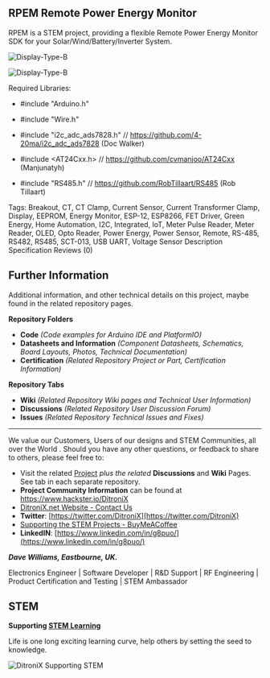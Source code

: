 ## RPEM Remote Power Energy Monitor

RPEM is a STEM project, providing a flexible Remote Power Energy Monitor SDK for your Solar/Wind/Battery/Inverter System.


![Display-Type-B](https://ditronix.net/wp-content/uploads/2022/05/RPEM-v1-Remote-Power-Energy-Monitor-SDK-Connections-scaled.jpg?raw=true)

![Display-Type-B](https://ditronix.net/wp-content/uploads/2022/05/DitroniX.net-Banner-RPEM-1-Green-Power-Monitor.jpg?raw=true)

Required Libraries:

- #include "Arduino.h"

- #include "Wire.h"

- #include "i2c_adc_ads7828.h" // https://github.com/4-20ma/i2c_adc_ads7828 (Doc Walker)

- #include <AT24Cxx.h> // https://github.com/cvmanjoo/AT24Cxx (Manjunatyh)

- #include "RS485.h" // https://github.com/RobTillaart/RS485  (Rob Tillaart)


Tags: Breakout, CT, CT Clamp, Current Sensor, Current Transformer Clamp, Display, EEPROM, Energy Monitor, ESP-12, ESP8266, FET Driver, Green Energy, Home Automation, I2C, Integrated, IoT, Meter Pulse Reader, Meter Reader, OLED, Opto Reader, Power Energy, Power Sensor, Remote, RS-485, RS482, RS485, SCT-013, USB UART, Voltage Sensor
Description Specification Reviews (0)


## **Further Information**

Additional information, and other technical details on this project, maybe found in the related repository pages.

**Repository Folders**

 - **Code** *(Code examples for Arduino  IDE and PlatformIO)*
 -  **Datasheets and Information** *(Component Datasheets, Schematics, Board Layouts, Photos, Technical Documentation)*
 - **Certification** *(Related Repository Project or Part, Certification Information)*

**Repository Tabs**

 - **Wiki** *(Related Repository Wiki pages and Technical User Information)*
 - **Discussions** *(Related Repository User Discussion Forum)*
 - **Issues** *(Related Repository Technical Issues and Fixes)*

***

We value our Customers, Users of our designs and STEM Communities, all over the World . Should you have any other questions, or feedback to share to others, please feel free to:

* Visit the related [Project](https://github.com/DitroniX?tab=repositories) *plus the related* **Discussions** and **Wiki** Pages.  See tab in each separate repository.
* **Project Community Information** can be found at https://www.hackster.io/DitroniX
* [DitroniX.net Website - Contact Us](https://ditronix.net/contact/)
* **Twitter**: [https://twitter.com/DitroniX](https://twitter.com/DitroniX)
* [Supporting the STEM Projects - BuyMeACoffee](https://www.buymeacoffee.com/DitroniX)
*  **LinkedIN**: [https://www.linkedin.com/in/g8puo/](https://www.linkedin.com/in/g8puo/)

***Dave Williams, Eastbourne, UK.***

Electronics Engineer | Software Developer | R&D Support | RF Engineering | Product Certification and Testing | STEM Ambassador

## STEM

**Supporting [STEM Learning](https://www.stem.org.uk/)**

Life is one long exciting learning curve, help others by setting the seed to knowledge.

![DitroniX Supporting STEM](https://hackster.imgix.net/uploads/attachments/1606838/stem_ambassador_-_100_volunteer_badge_edxfxlrfbc1_bjdqharfoe1_xbqi2KUcri.png?auto=compress%2Cformat&w=540&fit=max)
